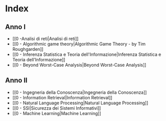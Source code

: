 # Index

## Anno I
- [[0 -Analisi di reti|Analisi di reti]]
- [[0 - Algorithmic game theory|Algorithmic Game Theory - by Tim Roughgarden]]
- [[0 - Inferenza Statistica e Teoria dell'Informazione|Inferenza Statistica e Teoria dell'Informazione]]
- [[0 - Beyond Worst-Case Analysis|Beyond Worst-Case Analysis]]

## Anno II
- [[0 - Ingegneria della Conoscenza|Ingegneria della Conoscenza]]
- [[0 - Information Retrieval|Information Retrieval]]
- [[0 - Natural Language Processing|Natural Language Processing]]
- [[0 - SSI|Sicurezza dei Sistemi Informativi]]
- [[0 - Machine Learning|Machine Learning]]